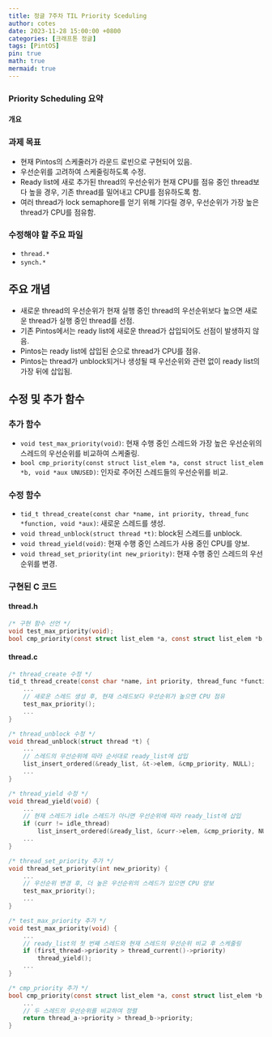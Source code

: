```yaml
---
title: 정글 7주차 TIL Priority Sceduling
author: cotes
date: 2023-11-28 15:00:00 +0800
categories: [크래프톤 정글]
tags: [PintOS]
pin: true
math: true
mermaid: true
---
```


### Priority Scheduling 요약

#### 개요

### 과제 목표

- 현재 Pintos의 스케줄러가 라운드 로빈으로 구현되어 있음.
- 우선순위를 고려하여 스케줄링하도록 수정.
- Ready list에 새로 추가된 thread의 우선순위가 현재 CPU를 점유 중인 thread보다 높을 경우, 기존 thread를 밀어내고 CPU를 점유하도록 함.
- 여러 thread가 lock semaphore를 얻기 위해 기다릴 경우, 우선순위가 가장 높은 thread가 CPU를 점유함.

### 수정해야 할 주요 파일

- `thread.*`
- `synch.*`

## 주요 개념

- 새로운 thread의 우선순위가 현재 실행 중인 thread의 우선순위보다 높으면 새로운 thread가 실행 중인 thread를 선점.
- 기존 Pintos에서는 ready list에 새로운 thread가 삽입되어도 선점이 발생하지 않음.
- Pintos는 ready list에 삽입된 순으로 thread가 CPU를 점유.
- Pintos는 thread가 unblock되거나 생성될 때 우선순위와 관련 없이 ready list의 가장 뒤에 삽입됨.

## 수정 및 추가 함수

### 추가 함수

- `void test_max_priority(void)`: 현재 수행 중인 스레드와 가장 높은 우선순위의 스레드의 우선순위를 비교하여 스케줄링.
- `bool cmp_priority(const struct list_elem *a, const struct list_elem *b, void *aux UNUSED)`: 인자로 주어진 스레드들의 우선순위를 비교.

### 수정 함수

- `tid_t thread_create(const char *name, int priority, thread_func *function, void *aux)`: 새로운 스레드를 생성.
- `void thread_unblock(struct thread *t)`: block된 스레드를 unblock.
- `void thread_yield(void)`: 현재 수행 중인 스레드가 사용 중인 CPU를 양보.
- `void thread_set_priority(int new_priority)`: 현재 수행 중인 스레드의 우선순위를 변경.

### 구현된 C 코드

#### thread.h

```c
/* 구현 함수 선언 */
void test_max_priority(void);
bool cmp_priority(const struct list_elem *a, const struct list_elem *b, void *aux UNUSED);
```

#### thread.c

```c
/* thread_create 수정 */
tid_t thread_create(const char *name, int priority, thread_func *function, void *aux) {
    ...
    // 새로운 스레드 생성 후, 현재 스레드보다 우선순위가 높으면 CPU 점유
    test_max_priority();
    ...
}

/* thread_unblock 수정 */
void thread_unblock(struct thread *t) {
    ...
    // 스레드의 우선순위에 따라 순서대로 ready_list에 삽입
    list_insert_ordered(&ready_list, &t->elem, &cmp_priority, NULL);
    ...
}

/* thread_yield 수정 */
void thread_yield(void) {
    ...
    // 현재 스레드가 idle 스레드가 아니면 우선순위에 따라 ready_list에 삽입
    if (curr != idle_thread)
        list_insert_ordered(&ready_list, &curr->elem, &cmp_priority, NULL);
    ...
}

/* thread_set_priority 추가 */
void thread_set_priority(int new_priority) {
    ...
    // 우선순위 변경 후, 더 높은 우선순위의 스레드가 있으면 CPU 양보
    test_max_priority();
    ...
}

/* test_max_priority 추가 */
void test_max_priority(void) {
    ...
    // ready_list의 첫 번째 스레드와 현재 스레드의 우선순위 비교 후 스케줄링
    if (first_thread->priority > thread_current()->priority)
        thread_yield();
    ...
}

/* cmp_priority 추가 */
bool cmp_priority(const struct list_elem *a, const struct list_elem *b, void *aux UNUSED) {
    ...
    // 두 스레드의 우선순위를 비교하여 정렬
    return thread_a->priority > thread_b->priority;
}
```
